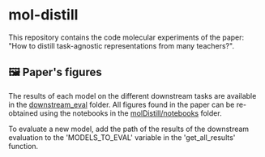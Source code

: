 # mol-distill

This repository contains the code molecular experiments of the paper: "How to distill task-agnostic representations from many teachers?".




## :framed_picture: Paper's figures

The results of each model on the different downstream tasks are available in the [downstream_eval](downstream_eval) folder.
All figures found in the paper can be re-obtained using the notebooks in the [molDistill/notebooks](molDistill/notebooks) folder.

To evaluate a new model, add the path of the results of the downstream evaluation to the 'MODELS_TO_EVAL' variable in the 'get_all_results' function.
